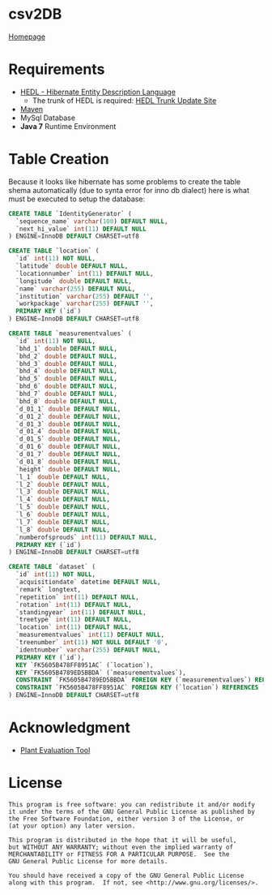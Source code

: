 csv2DB
======

[Homepage](http://peterspan.github.com/csv2DB/)

Requirements
============

* [HEDL - Hibernate Entity Description Language](http://www.hibernate-dsl.org/index.php/HEDL)
  * The trunk of HEDL is required: [HEDL Trunk Update Site](http://www.devboost.org/hedl/update_trunk)
* [Maven](http://www.apache.maven.org)
* MySql Database
* **Java 7** Runtime Environment

Table Creation
==============

Because it looks like hibernate has some problems to create the table shema automatically (due to synta error for inno db 
dialect) here is what must be executed to setup the database:

```sql
CREATE TABLE `IdentityGenerator` (
  `sequence_name` varchar(100) DEFAULT NULL,
  `next_hi_value` int(11) DEFAULT NULL
) ENGINE=InnoDB DEFAULT CHARSET=utf8
```
```sql
CREATE TABLE `location` (
  `id` int(11) NOT NULL,
  `latitude` double DEFAULT NULL,
  `locationnumber` int(11) DEFAULT NULL,
  `longitude` double DEFAULT NULL,
  `name` varchar(255) DEFAULT NULL,
  `institution` varchar(255) DEFAULT '',
  `workpackage` varchar(255) DEFAULT '',
  PRIMARY KEY (`id`)
) ENGINE=InnoDB DEFAULT CHARSET=utf8
```

```sql
CREATE TABLE `measurementvalues` (
  `id` int(11) NOT NULL,
  `bhd_1` double DEFAULT NULL,
  `bhd_2` double DEFAULT NULL,
  `bhd_3` double DEFAULT NULL,
  `bhd_4` double DEFAULT NULL,
  `bhd_5` double DEFAULT NULL,
  `bhd_6` double DEFAULT NULL,
  `bhd_7` double DEFAULT NULL,
  `bhd_8` double DEFAULT NULL,
  `d_01_1` double DEFAULT NULL,
  `d_01_2` double DEFAULT NULL,
  `d_01_3` double DEFAULT NULL,
  `d_01_4` double DEFAULT NULL,
  `d_01_5` double DEFAULT NULL,
  `d_01_6` double DEFAULT NULL,
  `d_01_7` double DEFAULT NULL,
  `d_01_8` double DEFAULT NULL,
  `height` double DEFAULT NULL,
  `l_1` double DEFAULT NULL,
  `l_2` double DEFAULT NULL,
  `l_3` double DEFAULT NULL,
  `l_4` double DEFAULT NULL,
  `l_5` double DEFAULT NULL,
  `l_6` double DEFAULT NULL,
  `l_7` double DEFAULT NULL,
  `l_8` double DEFAULT NULL,
  `numberofsprouds` int(11) DEFAULT NULL,
  PRIMARY KEY (`id`)
) ENGINE=InnoDB DEFAULT CHARSET=utf8
```

```sql
CREATE TABLE `dataset` (
  `id` int(11) NOT NULL,
  `acquisitiondate` datetime DEFAULT NULL,
  `remark` longtext,
  `repetition` int(11) DEFAULT NULL,
  `rotation` int(11) DEFAULT NULL,
  `standingyear` int(11) DEFAULT NULL,
  `treetype` int(11) DEFAULT NULL,
  `location` int(11) DEFAULT NULL,
  `measurementvalues` int(11) DEFAULT NULL,
  `treenumber` int(11) NOT NULL DEFAULT '0',
  `identnumber` varchar(255) DEFAULT NULL,
  PRIMARY KEY (`id`),
  KEY `FK5605B478FF8951AC` (`location`),
  KEY `FK5605B4789ED5BBDA` (`measurementvalues`),
  CONSTRAINT `FK5605B4789ED5BBDA` FOREIGN KEY (`measurementvalues`) REFERENCES `measurementvalues` (`id`),
  CONSTRAINT `FK5605B478FF8951AC` FOREIGN KEY (`location`) REFERENCES `location` (`id`)
) ENGINE=InnoDB DEFAULT CHARSET=utf8
```


Acknowledgment
==============

* [Plant Evaluation Tool](http://code.google.com/p/plant-evaluation/)

License
========

    This program is free software: you can redistribute it and/or modify
    it under the terms of the GNU General Public License as published by
    the Free Software Foundation, either version 3 of the License, or
    (at your option) any later version.

    This program is distributed in the hope that it will be useful,
    but WITHOUT ANY WARRANTY; without even the implied warranty of
    MERCHANTABILITY or FITNESS FOR A PARTICULAR PURPOSE.  See the
    GNU General Public License for more details.

    You should have received a copy of the GNU General Public License
    along with this program.  If not, see <http://www.gnu.org/licenses/>.
